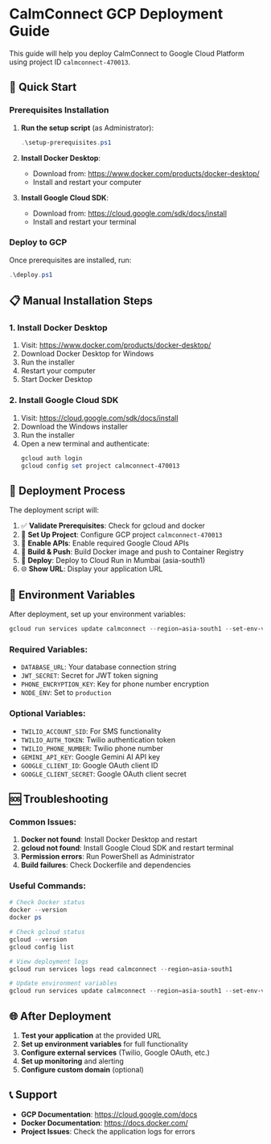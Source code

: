 # CalmConnect GCP Deployment Guide

This guide will help you deploy CalmConnect to Google Cloud Platform using project ID `calmconnect-470013`.

## 🚀 Quick Start

### Prerequisites Installation

1. **Run the setup script** (as Administrator):
   ```powershell
   .\setup-prerequisites.ps1
   ```

2. **Install Docker Desktop**:
   - Download from: https://www.docker.com/products/docker-desktop/
   - Install and restart your computer

3. **Install Google Cloud SDK**:
   - Download from: https://cloud.google.com/sdk/docs/install
   - Install and restart your terminal

### Deploy to GCP

Once prerequisites are installed, run:
```powershell
.\deploy.ps1
```

## 📋 Manual Installation Steps

### 1. Install Docker Desktop

1. Visit: https://www.docker.com/products/docker-desktop/
2. Download Docker Desktop for Windows
3. Run the installer
4. Restart your computer
5. Start Docker Desktop

### 2. Install Google Cloud SDK

1. Visit: https://cloud.google.com/sdk/docs/install
2. Download the Windows installer
3. Run the installer
4. Open a new terminal and authenticate:
   ```powershell
   gcloud auth login
   gcloud config set project calmconnect-470013
   ```

## 🔧 Deployment Process

The deployment script will:

1. ✅ **Validate Prerequisites**: Check for gcloud and docker
2. 🔧 **Set Up Project**: Configure GCP project `calmconnect-470013`
3. 🔧 **Enable APIs**: Enable required Google Cloud APIs
4. 🐳 **Build & Push**: Build Docker image and push to Container Registry
5. 🚀 **Deploy**: Deploy to Cloud Run in Mumbai (asia-south1)
6. 🌐 **Show URL**: Display your application URL

## 📝 Environment Variables

After deployment, set up your environment variables:

```powershell
gcloud run services update calmconnect --region=asia-south1 --set-env-vars DATABASE_URL=your-db-url,JWT_SECRET=your-secret,PHONE_ENCRYPTION_KEY=your-key
```

### Required Variables:
- `DATABASE_URL`: Your database connection string
- `JWT_SECRET`: Secret for JWT token signing
- `PHONE_ENCRYPTION_KEY`: Key for phone number encryption
- `NODE_ENV`: Set to `production`

### Optional Variables:
- `TWILIO_ACCOUNT_SID`: For SMS functionality
- `TWILIO_AUTH_TOKEN`: Twilio authentication token
- `TWILIO_PHONE_NUMBER`: Twilio phone number
- `GEMINI_API_KEY`: Google Gemini AI API key
- `GOOGLE_CLIENT_ID`: Google OAuth client ID
- `GOOGLE_CLIENT_SECRET`: Google OAuth client secret

## 🆘 Troubleshooting

### Common Issues:

1. **Docker not found**: Install Docker Desktop and restart
2. **gcloud not found**: Install Google Cloud SDK and restart terminal
3. **Permission errors**: Run PowerShell as Administrator
4. **Build failures**: Check Dockerfile and dependencies

### Useful Commands:

```powershell
# Check Docker status
docker --version
docker ps

# Check gcloud status
gcloud --version
gcloud config list

# View deployment logs
gcloud run services logs read calmconnect --region=asia-south1

# Update environment variables
gcloud run services update calmconnect --region=asia-south1 --set-env-vars KEY=VALUE
```

## 🌐 After Deployment

1. **Test your application** at the provided URL
2. **Set up environment variables** for full functionality
3. **Configure external services** (Twilio, Google OAuth, etc.)
4. **Set up monitoring** and alerting
5. **Configure custom domain** (optional)

## 📞 Support

- **GCP Documentation**: https://cloud.google.com/docs
- **Docker Documentation**: https://docs.docker.com/
- **Project Issues**: Check the application logs for errors

